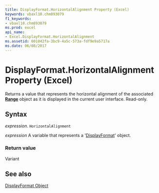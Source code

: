 ```yaml
---
title: DisplayFormat.HorizontalAlignment Property (Excel)
keywords: vbaxl10.chm893079
f1_keywords:
- vbaxl10.chm893079
ms.prod: excel
api_name:
- Excel.DisplayFormat.HorizontalAlignment
ms.assetid: 601042fa-3bc9-4a5c-573a-fdf9e9a5717a
ms.date: 06/08/2017
---
```



# DisplayFormat.HorizontalAlignment Property (Excel)

Returns a value that represents the horizontal alignment of the associated  **[Range](Excel.Range(object).md)** object as it is displayed in the current user interface. Read-only.


## Syntax

 _expression_. `HorizontalAlignment`

 _expression_ A variable that represents a '[DisplayFormat](Excel.DisplayFormat.md)' object.


### Return value

Variant


## See also


[DisplayFormat Object](Excel.DisplayFormat.md)

